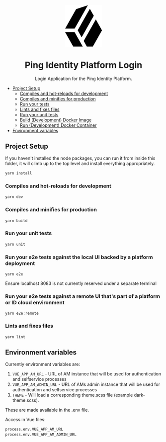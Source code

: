 <!--
Copyright (c) 2020 ForgeRock. All rights reserved.

This software may be modified and distributed under the terms
of the MIT license. See the LICENSE file for details.
-->
<div align="center">
  <img width="120" src="logo.png">
  <h1>Ping Identity Platform Login</h1>
  Login Application for the Ping Identity Platform.
  <p>
</div>

- [Project Setup](#project-setup)
  - [Compiles and hot-reloads for development](#compiles-and-hot-reloads-for-development)
  - [Compiles and minifies for production](#compiles-and-minifies-for-production)
  - [Run your tests](#run-your-tests)
  - [Lints and fixes files](#lints-and-fixes-files)
  - [Run your unit tests](#run-your-unit-tests)
  - [Build (Development) Docker Image](#build-development-docker-image)
  - [Run (Development) Docker Container](#run-development-docker-container)
- [Environment variables](#environment-variables)

## Project Setup

If you haven't installed the node packages, you can run it from inside this folder, it will climb up to the top level and install everything appropriately.

```sh
yarn install
```

### Compiles and hot-reloads for development

```sh
yarn dev
```

### Compiles and minifies for production

```sh
yarn build
```

### Run your unit tests

```sh
yarn unit
```

### Run your e2e tests against the local UI backed by a platform deployment

```
yarn e2e
```

Ensure localhost 8083 is not currently reserved under a separate terminal

### Run your e2e tests against a remote UI that's part of a platform or ID cloud environment

```
yarn e2e:remote
```

### Lints and fixes files

```sh
yarn lint
```

## Environment variables

Currently environment variables are:

1) `VUE_APP_AM_URL` - URL of AM instance that will be used for authentication and selfservice processes
2) `VUE_APP_AM_ADMIN_URL` - URL of AMs admin instance that will be used for authentication and selfservice processes
3) `THEME` - Will load a corresponding theme.scss file (example dark-theme.scss).

These are made available in the .env file.

Access in Vue files:

```sh
process.env.VUE_APP_AM_URL
process.env.VUE_APP_AM_ADMIN_URL
```
